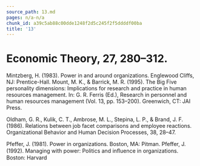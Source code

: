 ```yaml
---
source_path: 13.md
pages: n/a-n/a
chunk_id: a39c5ab88c00dde1248f2d5c245f2f5ddddf00ba
title: '13'
---
```

# Economic Theory, 27, 280–312.

Mintzberg, H. (1983). Power in and around organizations. Englewood Cliffs, NJ: Prentice-Hall. Mount, M. K., & Barrick, M. R. (1995). The Big Five personality dimensions: Implications for research and practice in human resources management. In: G. R. Ferris (Ed.), Research in personnel and human resources management (Vol. 13, pp. 153–200). Greenwich, CT: JAI Press.

Oldham, G. R., Kulik, C. T., Ambrose, M. L., Stepina, L. P., & Brand, J. F. (1986). Relations between job facet comparisons and employee reactions. Organizational Behavior and Human Decision Processes, 38, 28–47.

Pfeffer, J. (1981). Power in organizations. Boston, MA: Pitman. Pfeffer, J. (1992). Managing with power: Politics and inﬂuence in organizations. Boston: Harvard
